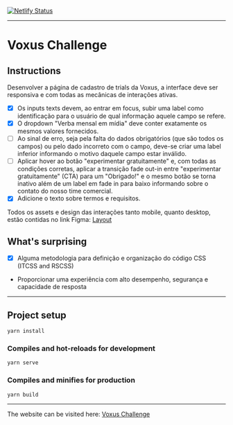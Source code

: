 [![Netlify Status](https://api.netlify.com/api/v1/badges/5f1b01f3-0ab2-485c-a563-0ebde9d0caca/deploy-status)](https://app.netlify.com/sites/voxus/deploys)

---

# Voxus Challenge

## Instructions
Desenvolver a página de cadastro de trials da Voxus, a interface deve ser responsiva e com todas as mecânicas de interações ativas.

- [x] Os inputs texts devem, ao entrar em focus, subir uma label como identificação para o usuário de qual informação aquele campo se refere.
- [x] O dropdown "Verba mensal em mídia" deve conter exatamente os mesmos valores fornecidos.
- [ ] Ao sinal de erro, seja pela falta do dados obrigatórios (que são todos os campos) ou pelo dado incorreto com o campo, deve-se criar uma label inferior informando o motivo daquele campo estar inválido.
- [ ] Aplicar hover ao botão "experimentar gratuitamente" e, com todas as condições corretas, aplicar a transição fade out-in entre "experimentar gratuitamente" (CTA) para um "Obrigado!" e o mesmo botão se torna inativo além de um label em fade in para baixo informando sobre o contato do nosso time comercial.
- [x] Adicione o texto sobre termos e requisitos.

Todos os assets e design das interações tanto mobile, quanto desktop, estão contidas no link Figma: 
[Layout](https://www.figma.com/file/ZpXxAlCeSLnGuLOqXBO0Yuhk/Desafio-FrontEnd?node-id=1%3A145)

## What's surprising
- [x] Alguma metodologia para definição e organização do código CSS (ITCSS and RSCSS)
- Proporcionar uma experiência com alto desempenho, segurança e capacidade de resposta

---

## Project setup
```
yarn install
```
### Compiles and hot-reloads for development
```
yarn serve
```

### Compiles and minifies for production
```
yarn build
```

---

The website can be visited here: [Voxus Challenge](https://voxus.netlify.com)
